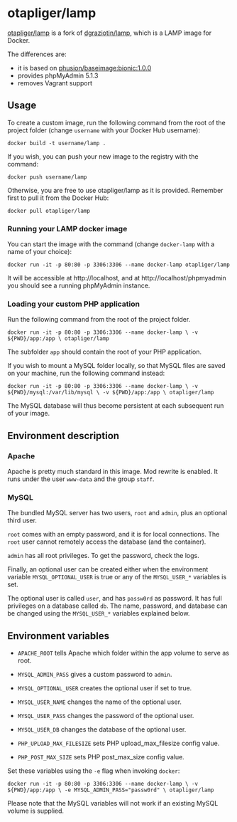 # otapliger/lamp

[otapliger/lamp](https://registry.hub.docker.com/u/otapliger/lamp/) is a fork of
[dgraziotin/lamp](https://registry.hub.docker.com/u/dgraziotin/lamp/), which is a LAMP image for Docker.

The differences are:

- it is based on [phusion/baseimage:bionic:1.0.0](http://phusion.github.io/baseimage-docker/)
- provides phpMyAdmin 5.1.3
- removes Vagrant support

## Usage

To create a custom image, run the following command from the root of the project folder (change `username` with your Docker Hub username):

`docker build -t username/lamp .`

If you wish, you can push your new image to the registry with the command:

`docker push username/lamp`

Otherwise, you are free to use otapliger/lamp as it is provided. Remember first
to pull it from the Docker Hub:

`docker pull otapliger/lamp`

### Running your LAMP docker image

You can start the image with the command (change `docker-lamp` with a name of your choice):

`docker run -it -p 80:80 -p 3306:3306 --name docker-lamp otapliger/lamp`

It will be accessible at http://localhost, and at http://localhost/phpmyadmin you should see a running phpMyAdmin instance.

### Loading your custom PHP application

Run the following command from the root of the project folder.

`docker run -it -p 80:80 -p 3306:3306 --name docker-lamp \
-v ${PWD}/app:/app \
otapliger/lamp`

The subfolder `app` should contain the root of your PHP application.

If you wish to mount a MySQL folder locally, so that MySQL files are saved on your machine, run the following command instead:

`docker run -it -p 80:80 -p 3306:3306 --name docker-lamp \
-v ${PWD}/mysql:/var/lib/mysql \
-v ${PWD}/app:/app \
otapliger/lamp`

The MySQL database will thus become persistent at each subsequent run of your image.

## Environment description

### Apache

Apache is pretty much standard in this image. Mod rewrite is enabled. It runs under the user `www-data` and the group `staff`.

### MySQL

The bundled MySQL server has two users, `root` and `admin`, plus an optional third user.

`root` comes with an empty password, and it is for local connections. The `root` user cannot remotely access the database (and the container).

`admin` has all root privileges. To get the password, check the logs.

Finally, an optional user can be created either when the environment variable `MYSQL_OPTIONAL_USER` is true or any of the `MYSQL_USER_*` variables is set.

The optional user is called `user`, and has `passw0rd` as password. It has full privileges on a database called `db`. The name, password, and database can be changed using the `MYSQL_USER_*` variables explained below.

## Environment variables

- `APACHE_ROOT` tells Apache which folder within the app volume to serve as root.

- `MYSQL_ADMIN_PASS` gives a custom password to `admin`.
- `MYSQL_OPTIONAL_USER` creates the optional user if set to true.
- `MYSQL_USER_NAME` changes the name of the optional user.
- `MYSQL_USER_PASS` changes the password of the optional user.
- `MYSQL_USER_DB` changes the database of the optional user.

- `PHP_UPLOAD_MAX_FILESIZE` sets PHP upload_max_filesize config value.
- `PHP_POST_MAX_SIZE` sets PHP post_max_size config value.

Set these variables using the `-e` flag when invoking `docker`:

`docker run -it -p 80:80 -p 3306:3306 --name docker-lamp \
-v ${PWD}/app:/app \
-e MYSQL_ADMIN_PASS="passw0rd" \
otapliger/lamp`

Please note that the MySQL variables will not work if an existing MySQL volume is supplied.
